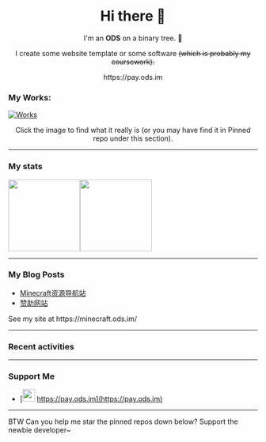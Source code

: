 <h1 align="center">Hi there 👋</h1>
<p align="center">I'm an <b>ODS</b> on a binary tree. 🍊</p>
<p align="center">I create some website template or some software <span style="text-decoration: line-through">(which is probably my coursework)<span>.</p>
<p align="center">https://pay.ods.im</p>

### My Works:
[![Works](https://images.com/image.jpg)](https://github.com/ods-im#pinned)

<p align="center">Click the image to find what it really is (or you may have find it in Pinned repo under this section).</p>
  
----

### My stats

[<span><img src="https://github-readme-stats.vercel.app/api?username=ods-im&count_private=true&show_icons=true&theme=flag-india" height=145/></span><span><img src="https://github-readme-stats.vercel.app/api/top-langs/?username=ods-im&layout=compact" height=145/></span>](https://minecraft.ods.im/)
  
---
### My Blog Posts
<!-- BLOG-POST-LIST:START -->
- [Minecraft资源导航站](https://minecraft.ods.im)
- [赞助网站](https://pay.ods.im)
<!-- BLOG-POST-LIST:END -->
<p>See my site at https://minecraft.ods.im/</p>
  
---
### Recent activities
<!--START_SECTION:activity-->

  
---
### Support Me
<!-- - [<img src="https://github.githubassets.com/images/modules/site/icons/funding_platforms/patreon.svg" width=25 height=25 />&nbsp;https://patreon.com/](https://patreon.com/) -->
- [<img src="https://minecraft.ods.im/assets/images/logo/caffee.png" height=25 width=25 />&nbsp;https://pay.ods.im](https://pay.ods.im)

---
BTW Can you help me star the pinned repos down below? Support the newbie developer~
  <h1 id="pinned"></h1>
<!--
**ods-im/ods-im** is a ✨ _special_ ✨ repository because its `README.md` (this file) appears on your GitHub profile.

Here are some ideas to get you started:

- 🔭 I’m currently working on ...
- 🌱 I’m currently learning ...
- 👯 I’m looking to collaborate on ...
- 🤔 I’m looking for help with ...
- 💬 Ask me about ...
- 📫 How to reach me: ...
- 😄 Pronouns: ...
- ⚡ Fun fact: ...
-->

